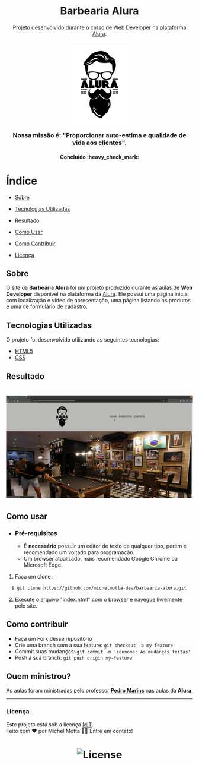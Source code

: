 <h1 align="center">Barbearia Alura</h1>
<p align="center">Projeto desenvolvido durante o curso de Web Developer na plataforma <a href="https://www.alura.com.br">Alura</a>.</p>

<h3 align="center">
    <img alt="Logo" title="#logo" width="150px" src=".github/logo.png">
    <br>
    <p>Nossa missão é: "Proporcionar auto-estima e qualidade de vida aos clientes".</p>
</h3>

<h4 align="center"> 
	Concluído :heavy_check_mark:
</h4>

# Índice

- [Sobre](#sobre)

- [Tecnologias Utilizadas](#tecnologias-utilizadas)

- [Resultado](#resultado)

- [Como Usar](#como-usar)

- [Como Contribuir](#como-contribuir)

- [Licença](#licença)

## Sobre

O site da <strong>Barbearia Alura</strong> foi um projeto produzido durante as aulas de **Web Developer** disponível na plataforma da [Alura](https://www.alura.com.br/sobre). Ele possui uma página inicial com localização e vídeo de apresentação, uma página listando os produtos e uma de formulário de cadastro.



## Tecnologias Utilizadas

O projeto foi desenvolvido utilizando as seguintes tecnologias:

- [HTML5](https://html.com)
- [CSS](https://html.com/css/)

## Resultado 

<h1>
    <img alt="Web" src=".github/barbearia-alura.gif" width="800px">
</h1>




## Como usar

- ### **Pré-requisitos**

  - É **necessário** possuir um editor de texto de qualquer tipo, porém é recomendado um voltado para programação.
  - Um browser atualizado, mais recomendado Google Chrome ou Microsoft Edge.

1. Faça um clone :

```sh
  $ git clone https://github.com/michelmotta-dev/barbearia-alura.git
```

2. Execute o arquivo "index.html" com o browser e navegue livremente pelo site.

   

## Como contribuir

- Faça um Fork desse repositório
- Crie uma branch com a sua feature: `git checkout -b my-feature`
- Commit suas mudanças: `git commit -m 'seunome: As mudanças feitas'`
- Push a sua branch: `git push origin my-feature`

## Quem ministrou?

As aulas foram ministradas pelo professor **[Pedro Marins](https://www.linkedin.com/in/pedromarins/)** nas aulas da **Alura**.

---

### Licença

Este projeto está sob a licença [MIT](./LICENSE). </br>
Feito com ❤️ por Michel Motta 👋🏽 Entre em contato!


<h1 align="center">
  <img alt="License" title="#license" src="https://img.shields.io/github/license/michel-motta/barbearia-alura" />
</h1>
